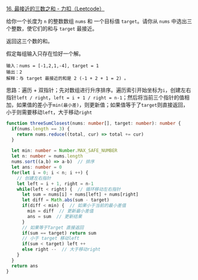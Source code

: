 [16. 最接近的三数之和 - 力扣（Leetcode）](https://leetcode.cn/problems/3sum-closest/)

给你一个长度为 `n` 的整数数组 `nums` 和 一个目标值 `target`。请你从 `nums` 中选出三个整数，使它们的和与 `target` 最接近。

返回这三个数的和。

假定每组输入只存在恰好一个解。

```
输入：nums = [-1,2,1,-4], target = 1
输出：2
解释：与 target 最接近的和是 2 (-1 + 2 + 1 = 2) 。
```

思路：遍历 + 双指针；先对数组进行升序排序。遍历索引开始坐标为`i`，创建左右指针`left / right`，`left = i + 1 / right = n-1`；然后将当前三个指针的值相加，如果值的差小于`min(最小差)`，则更新值；如果值等于了`target`则直接返回，小于则需要移动`left`，大于移动`right`

```typescript
function threeSumClosest(nums: number[], target: number): number {
  if(nums.length == 3) {
    return nums.reduce((total, cur) => total += cur)
  }
  
  let min: number = Number.MAX_SAFE_NUMBER
  let n: number = nums.length
  nums.sort((a,b) => a-b)  // 排序
  let ans: number = 0
  for(let i = 0; i < n; i ++) {
    // 创建左右指针
    let left = i + 1, right = n-1
    while(left < right) {  // 循环移动左右指针
      let sum = nums[i] + nums[left] + nums[right]
      let diff = Math.abs(sum - target)
      if(diff < min) {  // 如果小于当前的最小差值
        min = diff  // 更新最小差值
        ans = sum  // 更新结果
      }
      // 如果等于Target 直接返回
      if(sum == target) return sum
      // 小于 target 移动left
      if(sum < target) left ++
      else right --  // 大于移动right
    }
  }
  return ans
}
```


